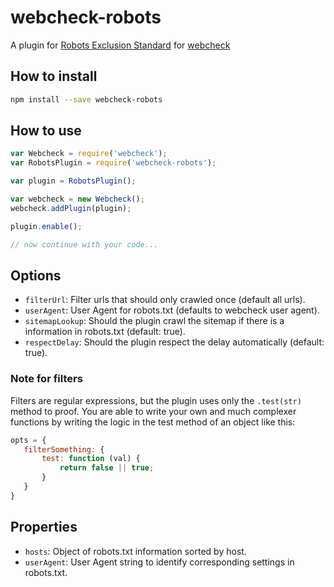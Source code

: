# webcheck-robots
A plugin for [Robots Exclusion Standard](http://www.robotstxt.org/) for [webcheck](https://github.com/atd-schubert/node-webcheck)

## How to install

```bash
npm install --save webcheck-robots
```

## How to use

```js
var Webcheck = require('webcheck');
var RobotsPlugin = require('webcheck-robots');

var plugin = RobotsPlugin();

var webcheck = new Webcheck();
webcheck.addPlugin(plugin);

plugin.enable();

// now continue with your code...

```

## Options

- `filterUrl`: Filter urls that should only crawled once (default all urls).
- `userAgent`: User Agent for robots.txt (defaults to webcheck user agent).
- `sitemapLookup`: Should the plugin crawl the sitemap if there is a information in robots.txt (default: true).
- `respectDelay`: Should the plugin respect the delay automatically (default: true).

### Note for filters

Filters are regular expressions, but the plugin uses only the `.test(str)` method to proof. You are able to write
your own and much complexer functions by writing the logic in the test method of an object like this:

```js
opts = {
   filterSomething: {
       test: function (val) {
           return false || true;
       }
   }
}
```

## Properties

- `hosts`: Object of robots.txt information sorted by host.
- `userAgent`: User Agent string to identify corresponding settings in robots.txt.


